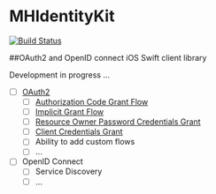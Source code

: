 # MHIdentityKit

[![Build Status](https://www.bitrise.io/app/e4aae8e132be2cf8/status.svg?token=FHpa_DLw0GpS-_rbXunbYQ&branch=master)](https://www.bitrise.io/app/e4aae8e132be2cf8)

##OAuth2 and OpenID connect iOS Swift client library

Development in progress ...

- [ ] [OAuth2](https://tools.ietf.org/html/rfc6749)
	- [ ] [Authorization Code Grant Flow](https://tools.ietf.org/html/rfc6749#section-4.1)
	- [ ] [Implicit Grant Flow](https://tools.ietf.org/html/rfc6749#section-4.2)
	- [ ] [Resource Owner Password Credentials Grant](https://tools.ietf.org/html/rfc6749#section-4.3)
	- [ ] [Client Credentials Grant](https://tools.ietf.org/html/rfc6749#section-4.4)
	- [ ] Ability to add custom flows
	- [ ] ...
- [ ] OpenID Connect
	- [ ] Service Discovery
	- [ ] ...
